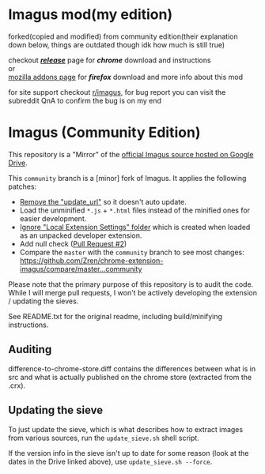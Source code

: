 # Imagus mod(my edition)
forked(copied and modified) from community edition(their explanation down below, things are outdated though idk how much is still true)

checkout [***release***](https://github.com/TheFantasticWarrior/chrome-extension-imagus/releases) page for ***chrome*** download and instructions  
or  
[mozilla addons page](https://addons.mozilla.org/en-US/firefox/addon/imagus-mod/) for ***firefox*** download and more info about this mod  

for site support checkout [r/imagus](https://www.reddit.com/r/imagus/), for bug report you can visit the subreddit QnA to confirm the bug is on my end

# Imagus (Community Edition)

This repository is a "Mirror" of the [official Imagus source hosted on Google Drive](https://drive.google.com/drive/folders/0Bx8fnUCX4W2IUTNPT0s2eUFDQms).

This `community` branch is a [minor] fork of Imagus. It applies the following patches:

* [Remove the "update_url"](https://github.com/Zren/chrome-extension-imagus/commit/3974d88844ce044c0162e67247ac173f6cd488c9) so it doesn't auto update.
* Load the unminified `*.js` + `*.html` files instead of the minified ones for easier development.
* [Ignore "Local Extension Settings" folder](https://github.com/Zren/chrome-extension-imagus/commit/7ed81835b490fa0997a8accea95a442348e19cee) which is created when loaded as an unpacked developer extension.
* Add null check ([Pull Request #2](https://github.com/Zren/chrome-extension-imagus/pull/2))
* Compare the `master` with the `community` branch to see most changes:  
  https://github.com/Zren/chrome-extension-imagus/compare/master...community

Please note that the primary purpose of this repository is to audit the code. While I will merge pull requests, I won't be actively developing the extension / updating the sieves.

See README.txt for the original readme, including build/minifying instructions.


## Auditing

difference-to-chrome-store.diff contains the differences between what is in src
and what is actually published on the chrome store (extracted from the .crx).

## Updating the sieve

To just update the sieve, which is what describes how to extract images from
various sources, run the `update_sieve.sh` shell script.

If the version info in the sieve isn't up to date for some reason (look at the
dates in the Drive linked above), use `update_sieve.sh --force`.
